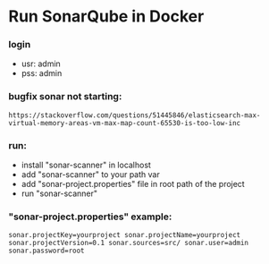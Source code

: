 # Run SonarQube in Docker

### login
- usr: admin
- pss: admin

### bugfix sonar not starting:
`https://stackoverflow.com/questions/51445846/elasticsearch-max-virtual-memory-areas-vm-max-map-count-65530-is-too-low-inc`

### run:
- install "sonar-scanner" in localhost
- add "sonar-scanner" to your path var
- add "sonar-project.properties" file in root path of the project
- run "sonar-scanner"

### "sonar-project.properties" example:
`sonar.projectKey=yourproject
sonar.projectName=yourproject
sonar.projectVersion=0.1
sonar.sources=src/
sonar.user=admin
sonar.password=root`
